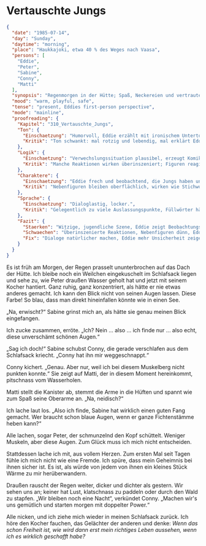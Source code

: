 # Vertauschte Jungs

```json
{
  "date": "1985-07-14",
  "day": "Sunday",
  "daytime": "morning",
  "place": "Haukkajoki, etwa 40 % des Weges nach Vaasa",
  "persons": [
    "Eddie",
    "Peter",
    "Sabine",
    "Conny",
    "Matti"
  ],
  "synopsis": "Regenmorgen in der Hütte; Spaß, Neckereien und vertraute Stimmung geben Eddie erstmals das Gefühl dazuzugehören.",
  "mood": "warm, playful, safe",
  "tense": "present, Eddies first-person perspective",
  "mode": "mainline",
  "proofreading": {
    "Kapitel": "310_Vertauschte_Jungs",
    "Ton": {
      "Einschaetzung": "Humorvoll, Eddie erzählt mit ironischem Unterton, jugendliche Neugier ist spürbar.",
      "Kritik": "Ton schwankt: mal rotzig und lebendig, mal erklärt Eddie fast zu erwachsen. Der Witz trägt, aber manchmal überreizt."
    },
    "Logik": {
      "Einschaetzung": "Verwechslungssituation plausibel, erzeugt Komik.",
      "Kritik": "Manche Reaktionen wirken überinszeniert; Figuren reagieren wie für eine Pointe, weniger wie echte Jugendliche."
    },
    "Charaktere": {
      "Einschaetzung": "Eddie frech und beobachtend, die Jungs haben unterscheidbare Züge.",
      "Kritik": "Nebenfiguren bleiben oberflächlich, wirken wie Stichwortgeber für Eddie. Eddie selbst wirkt sehr souverän, Unsicherheit fehlt."
    },
    "Sprache": {
      "Einschaetzung": "Dialoglastig, locker.",
      "Kritik": "Gelegentlich zu viele Auslassungspunkte, Füllwörter häufen sich. Satzbau könnte straffer sein."
    },
    "Fazit": {
      "Staerken": "Witzige, jugendliche Szene, Eddie zeigt Beobachtungsgabe und Humor.",
      "Schwaechen": "Überinszenierte Reaktionen, Nebenfiguren dünn, Eddie zu abgeklärt.",
      "Fix": "Dialoge natürlicher machen, Eddie mehr Unsicherheit zeigen, Füllwörter und Ellipsen kürzen."
    }
  }
}
```

Es ist früh am Morgen, der Regen prasselt ununterbrochen auf das Dach der Hütte.
Ich bleibe noch ein Weilchen eingekuschelt im Schlafsack liegen und sehe zu, wie
Peter draußen Wasser geholt hat und jetzt mit seinem Kocher hantiert. Ganz
ruhig, ganz konzentriert, als hätte er nie etwas anderes gemacht. Ich kann den
Blick nicht von seinen Augen lassen. Diese Farbe! So blau, dass man direkt
hineinfallen könnte wie in einen See.

„Na, erwischt?“ Sabine grinst mich an, als hätte sie genau meinen Blick
eingefangen.

Ich zucke zusammen, erröte. „Ich? Nein ... also ... ich finde nur ... also echt,
diese unverschämt schönen Augen.“

„Sag ich doch!“ Sabine schubst Conny, die gerade verschlafen aus dem Schlafsack
kriecht. „Conny hat ihn mir weggeschnappt.“

Conny kichert. „Genau. Aber nur, weil ich bei diesem Muskelberg nicht punkten
konnte.“ Sie zeigt auf Matti, der in diesem Moment hereinkommt, pitschnass vom
Wasserholen.

Matti stellt die Kanister ab, stemmt die Arme in die Hüften und spannt wie zum
Spaß seine Oberarme an. „Na, neidisch?“

Ich lache laut los. „Also ich finde, Sabine hat wirklich einen guten Fang
gemacht. Wer braucht schon blaue Augen, wenn er ganze Fichtenstämme heben kann?“

Alle lachen, sogar Peter, der schmunzelnd den Kopf schüttelt. Weniger Muskeln,
aber diese Augen. Zum Glück muss ich mich nicht entscheiden.

Stattdessen lache ich mit, aus vollem Herzen. Zum ersten Mal seit Tagen fühle
ich mich nicht wie eine Fremde. Ich spüre, dass mein Geheimnis bei ihnen sicher
ist. Es ist, als würde von jedem von ihnen ein kleines Stück Wärme zu mir
herüberwandern.

Draußen rauscht der Regen weiter, dicker und dichter als gestern. Wir sehen uns
an; keiner hat Lust, klatschnass zu paddeln oder durch den Wald zu stapfen. „Wir
bleiben noch eine Nacht“, verkündet Conny. „Machen wir's uns gemütlich und
starten morgen mit doppelter Power.“

Alle nicken, und ich ziehe mich wieder in meinen Schlafsack zurück. Ich höre den
Kocher fauchen, das Gelächter der anderen und denke: *Wenn das schon Freiheit
ist, wie wird dann erst mein richtiges Leben aussehen, wenn ich es wirklich
geschafft habe?*